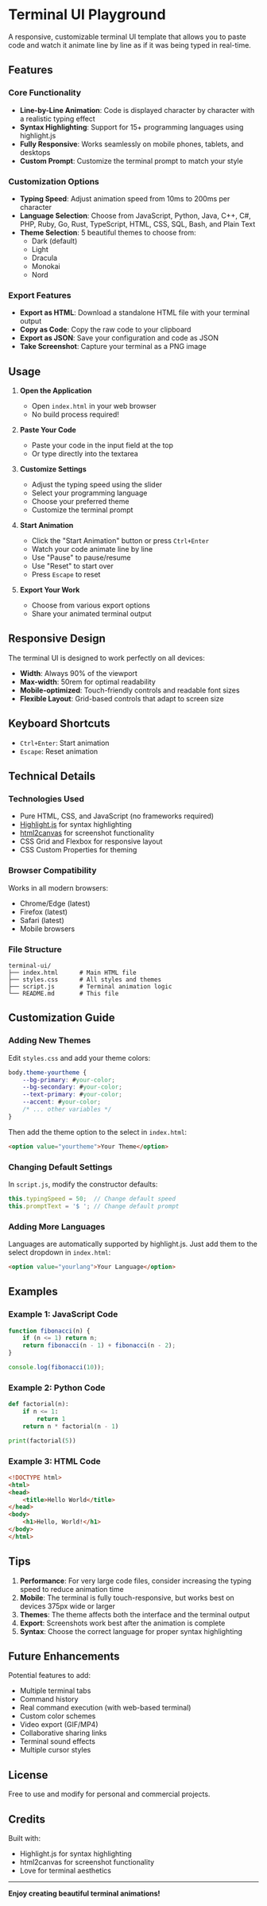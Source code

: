 # Terminal UI Playground

A responsive, customizable terminal UI template that allows you to paste code and watch it animate line by line as if it was being typed in real-time.

## Features

### Core Functionality
- **Line-by-Line Animation**: Code is displayed character by character with a realistic typing effect
- **Syntax Highlighting**: Support for 15+ programming languages using highlight.js
- **Fully Responsive**: Works seamlessly on mobile phones, tablets, and desktops
- **Custom Prompt**: Customize the terminal prompt to match your style

### Customization Options
- **Typing Speed**: Adjust animation speed from 10ms to 200ms per character
- **Language Selection**: Choose from JavaScript, Python, Java, C++, C#, PHP, Ruby, Go, Rust, TypeScript, HTML, CSS, SQL, Bash, and Plain Text
- **Theme Selection**: 5 beautiful themes to choose from:
  - Dark (default)
  - Light
  - Dracula
  - Monokai
  - Nord

### Export Features
- **Export as HTML**: Download a standalone HTML file with your terminal output
- **Copy as Code**: Copy the raw code to your clipboard
- **Export as JSON**: Save your configuration and code as JSON
- **Take Screenshot**: Capture your terminal as a PNG image

## Usage

1. **Open the Application**
   - Open `index.html` in your web browser
   - No build process required!

2. **Paste Your Code**
   - Paste your code in the input field at the top
   - Or type directly into the textarea

3. **Customize Settings**
   - Adjust the typing speed using the slider
   - Select your programming language
   - Choose your preferred theme
   - Customize the terminal prompt

4. **Start Animation**
   - Click the "Start Animation" button or press `Ctrl+Enter`
   - Watch your code animate line by line
   - Use "Pause" to pause/resume
   - Use "Reset" to start over
   - Press `Escape` to reset

5. **Export Your Work**
   - Choose from various export options
   - Share your animated terminal output

## Responsive Design

The terminal UI is designed to work perfectly on all devices:

- **Width**: Always 90% of the viewport
- **Max-width**: 50rem for optimal readability
- **Mobile-optimized**: Touch-friendly controls and readable font sizes
- **Flexible Layout**: Grid-based controls that adapt to screen size

## Keyboard Shortcuts

- `Ctrl+Enter`: Start animation
- `Escape`: Reset animation

## Technical Details

### Technologies Used
- Pure HTML, CSS, and JavaScript (no frameworks required)
- [Highlight.js](https://highlightjs.org/) for syntax highlighting
- [html2canvas](https://html2canvas.hertzen.com/) for screenshot functionality
- CSS Grid and Flexbox for responsive layout
- CSS Custom Properties for theming

### Browser Compatibility
Works in all modern browsers:
- Chrome/Edge (latest)
- Firefox (latest)
- Safari (latest)
- Mobile browsers

### File Structure
```
terminal-ui/
├── index.html      # Main HTML file
├── styles.css      # All styles and themes
├── script.js       # Terminal animation logic
└── README.md       # This file
```

## Customization Guide

### Adding New Themes

Edit `styles.css` and add your theme colors:

```css
body.theme-yourtheme {
    --bg-primary: #your-color;
    --bg-secondary: #your-color;
    --text-primary: #your-color;
    --accent: #your-color;
    /* ... other variables */
}
```

Then add the theme option to the select in `index.html`:

```html
<option value="yourtheme">Your Theme</option>
```

### Changing Default Settings

In `script.js`, modify the constructor defaults:

```javascript
this.typingSpeed = 50;  // Change default speed
this.promptText = '$ '; // Change default prompt
```

### Adding More Languages

Languages are automatically supported by highlight.js. Just add them to the select dropdown in `index.html`:

```html
<option value="yourlang">Your Language</option>
```

## Examples

### Example 1: JavaScript Code
```javascript
function fibonacci(n) {
    if (n <= 1) return n;
    return fibonacci(n - 1) + fibonacci(n - 2);
}

console.log(fibonacci(10));
```

### Example 2: Python Code
```python
def factorial(n):
    if n <= 1:
        return 1
    return n * factorial(n - 1)

print(factorial(5))
```

### Example 3: HTML Code
```html
<!DOCTYPE html>
<html>
<head>
    <title>Hello World</title>
</head>
<body>
    <h1>Hello, World!</h1>
</body>
</html>
```

## Tips

1. **Performance**: For very large code files, consider increasing the typing speed to reduce animation time
2. **Mobile**: The terminal is fully touch-responsive, but works best on devices 375px wide or larger
3. **Themes**: The theme affects both the interface and the terminal output
4. **Export**: Screenshots work best after the animation is complete
5. **Syntax**: Choose the correct language for proper syntax highlighting

## Future Enhancements

Potential features to add:
- Multiple terminal tabs
- Command history
- Real command execution (with web-based terminal)
- Custom color schemes
- Video export (GIF/MP4)
- Collaborative sharing links
- Terminal sound effects
- Multiple cursor styles

## License

Free to use and modify for personal and commercial projects.

## Credits

Built with:
- Highlight.js for syntax highlighting
- html2canvas for screenshot functionality
- Love for terminal aesthetics

---

**Enjoy creating beautiful terminal animations!**

